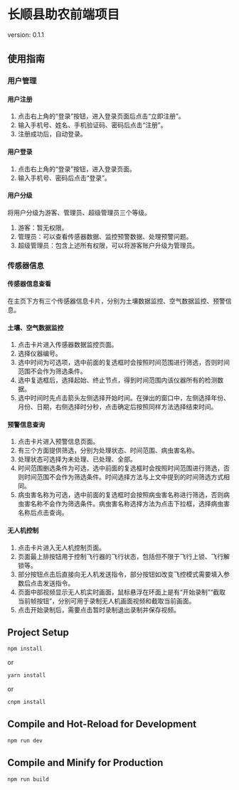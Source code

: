 # 长顺县助农前端项目

version: 0.1.1

## 使用指南

### 用户管理

#### 用户注册

1. 点击右上角的“登录”按钮，进入登录页面后点击“立即注册”。
2. 输入手机号、姓名、手机验证码、密码后点击“注册”。
3. 注册成功后，自动登录。

#### 用户登录

1. 点击右上角的“登录”按钮，进入登录页面。
2. 输入手机号、密码后点击“登录”。

#### 用户分级

将用户分级为游客、管理员、超级管理员三个等级。

1. 游客：暂无权限。
2. 管理员：可以查看传感器数据、监控预警数据、处理预警问题。
3. 超级管理员：包含上述所有权限，可以将游客账户升级为管理员。

### 传感器信息

#### 传感器信息查看

在主页下方有三个传感器信息卡片，分别为土壤数据监控、空气数据监控、预警信息。

#### 土壤、空气数据监控

1. 点击卡片进入传感器数据监控页面。
2. 选择仪器编号。
3. 选中时间为可选项，选中前面的复选框时会按照时间范围进行筛选，否则时间范围不会作为筛选条件。
4. 选中复选框后，选择起始、终止节点，得到时间范围内该仪器所有的检测数据。
5. 选中时间时先点击箭头左侧选择开始时间。在弹出的窗口中，左侧选择年份、月份、日期，右侧选择时分秒，点击确定后按照同样方法选择结束时间。

#### 预警信息查询

1. 点击卡片进入预警信息页面。
2. 有三个方面提供筛选，分别为处理状态、时间范围、病虫害名称。
3. 处理状态可选择为未处理、已处理、全部。
4. 时间范围删选条件为可选，选中前面的复选框时会按照时间范围进行筛选，否则时间范围不会作为筛选条件。时间选择方法与上文中提到的时间筛选方式相同。
5. 病虫害名称为可选，选中前面的复选框时会按照病虫害名称进行筛选，否则病虫害名称不会作为筛选条件。病虫害名称选择方法为点击下拉框，选择病虫害名称后点击查询。

#### 无人机控制

1. 点击卡片进入无人机控制页面。
2. 页面最上排按钮用于控制飞行器的飞行状态，包括但不限于飞行上锁、飞行解锁等。
3. 部分按钮点击后直接向无人机发送指令，部分按钮如改变飞控模式需要填入参数后点击发送指令。
4. 页面中部视频显示无人机实时画面，鼠标悬浮在环面上是有“开始录制”“截取当前帧按钮”，分别可用于录制无人机画面视频和截取当前画面。
5. 点击开始录制后，需要点击暂时录制退出录制并保存视频。

## Project Setup

```sh
npm install
```

or

```sh
yarn install
```

or

```sh
cnpm install
```

## Compile and Hot-Reload for Development

```sh
npm run dev
```

## Compile and Minify for Production

```sh
npm run build
```
